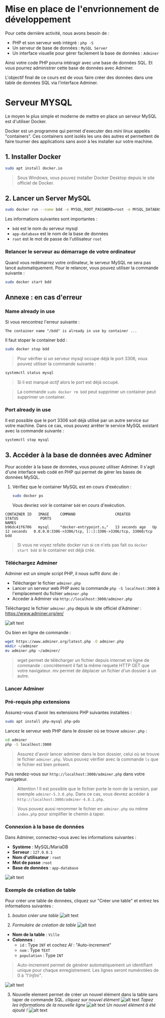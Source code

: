 # Mise en place de l'envrionnement de développement

Pour cette dernière activité, nous avons besoin de : 
- PHP et son serveur web intégré : `php -S`
- Un serveur de base de données : `MySQL Server`
- Un interface visuelle pour gérer facilement la base de données : `Adminer`

Ainsi votre code PHP pourra intéragir avec une base de données SQL. Et vous pourrez administrer cette base de données avec Adminer.

L'objectif final de ce cours est de vous faire créer des données dans une table de données SQL via l'interface Adminer.

# Serveur MYSQL
Le moyen le plus simple et moderne de mettre en place un serveur MySQL est d'utiliser Docker.

Docker est un programme qui permet d'executer des *mini linux* appelés "containers". Ces containers sont isolés les uns des autres et permettent de faire tourner des applications sans avoir à les installer sur votre machine.

## 1. Installer Docker
```bash
sudo apt install docker.io
```
> Sous Windows, vous pouvez installer Docker Desktop depuis le site officiel de Docker.

## 2. Lancer un Server MySQL
```bash
sudo docker run --name bdd -e MYSQL_ROOT_PASSWORD=root -e MYSQL_DATABASE=app-database -d -p 3306:3306 mysql
```
Les informations suivantes sont importantes :
- `bdd` est le nom du serveur mysql
- `app-database` est le nom de la base de données
- `root` est le mot de passe de l'utilisateur `root`

### Relancer le serveur au démarrage de votre ordinateur
Quand vous redémarrez votre ordinateur, le serveur MySQL ne sera pas lancé automatiquement. Pour le relancer, vous pouvez utiliser la commande suivante :
```bash
sudo docker start bdd
```

## Annexe : en cas d'erreur

### Name already in use
Si vous rencontrez l'erreur suivante :
```
The container name "/bdd" is already in use by container ...
```

Il faut stoper le container bdd :
```bash
sudo docker stop bdd
```

> Pour vérifier si un serveur mysql occupe déjà le port 3306, vous pouvez utiliser la commande suivante :
```bash
systemctl status mysql
```
> Si il est marqué *actif* alors le port est déjà occupé.

> La commande `sudo docker rm bdd` peut supprimer un container peut supprimer un container.

### Port already in use
Il est possible que le port 3306 soit déjà utilisé par un autre service sur votre machine. Dans ce cas, vous pouvez arrêter le service MySQL existant avec la commande suivante :
```
systemctl stop mysql
```



## 3. Accéder à la base de données avec Adminer
Pour accéder à la base de données, vous pouvez utiliser Adminer. Il s'agit d'une interface web codé en PHP qui permet de gérer les bases de données MySQL.

1. Vérifiez que le container MySQL est en cours d'exécution :
   ```bash
   sudo docker ps
   ```
   Vous devriez voir le container `bdd` en cours d'exécution.
```
CONTAINER ID   IMAGE     COMMAND                  CREATED          STATUS          PORTS                                                    NAMES
b96dc41f6706   mysql     "docker-entrypoint.s…"   13 seconds ago   Up 12 seconds   0.0.0.0:3306->3306/tcp, [::]:3306->3306/tcp, 33060/tcp   bdd
```

> Si vous ne voyez refaite docker run si ce n'ets pas fait ou `docker start bdd` si le container est déjà créé.

### Téléchargez Adminer
Adminer est un simple script PHP, il nous suffit donc de :
- Télécharger le fichier `adminer.php`
- Lancer un serveur web PHP avec la commande `php -S localhost:3000` à l'emplacement du fichier `adminer.php`
- Acceder à Adminer via `http://localhost:3000/adminer.php`

Téléchargez le fichier `adminer.php` depuis le site officiel d'Adminer : https://www.adminer.org/en/

![alt text](image.png)

Ou bien en ligne de commande :
```bash
wget https://www.adminer.org/latest.php -O adminer.php
mkdir ~/adminer
mv adminer.php ~/adminer/
```

> wget permet de télécharger un fichier depuis internet en ligne de commande : concrètement il fait la même requete HTTP GET que votre navigateur.
> mv permet de déplacer un fichier d'un dossier à un autre.

### Lancer Adminer

### Pré-requis php extensions
Assurez-vous d'avoir les extensions PHP suivantes installées :
```bash
sudo apt install php-mysql php-pdo
```

Lancez le serveur web PHP dans le dossier où se trouve `adminer.php` :
```bash
cd adminer
php -S localhost:3000
```

> Assurez d'avoir lancer adminer dans le bon dossier, celui où se trouve le fichier `adminer.php`. Vous pouvez vérifier avec la commande `ls` que le fichier est bien présent.

Puis rendez-vous sur `http://localhost:3000/adminer.php` dans votre navigateur.

> Attention ! Il est possible que le fichier porte le nom de la version, par exemple `adminer-5.3.0.php`. Dans ce cas, vous devrez accéder à `http://localhost:3000/adminer-4.8.1.php`.

> Vous pouvez aussi renommer le fichier en `adminer.php` ou même `index.php` pour simplifier le chemin à taper.

### Connexion à la base de données
Dans Adminer, connectez-vous avec les informations suivantes :
- **Système** : MySQL/MariaDB
- **Serveur** : `127.0.0.1`
- **Nom d'utilisateur** : `root`
- **Mot de passe** :`root`
- **Base de données** : `app-database`

![alt text](image-1.png)

### Exemple de création de table
Pour créer une table de données, cliquez sur "Créer une table" et entrez les informations suivantes :

1. *bouton créer une table*
![alt text](image-2.png)

2. *Formulaire de création de table*
![alt text](image-3.png)
- **Nom de la table** : `Ville`
- **Colonnes** :
    - `id` : Type `INT` et cochez *AI* : "Auto-increment"
    - `nom` : Type `TEXT`
    - `population` : Type `INT`

> Auto-increment permet de générer automatiquement un identifiant unique pour chaque enregistrement. Les lignes seront numérotées de 0 à *"l'infini"*.

![alt text](image-4.png)

3. Nouvelle element permet de créer un nouvel élément dans la table sans taper de commande SQL.
*cliquez sur nouvel élément*
![alt text](image-5.png)
*Tapez les informations de la nouvelle ligne*
![alt text](image-6.png)
*Un nouvel élément à été ajouté !*
![alt text](image-7.png)